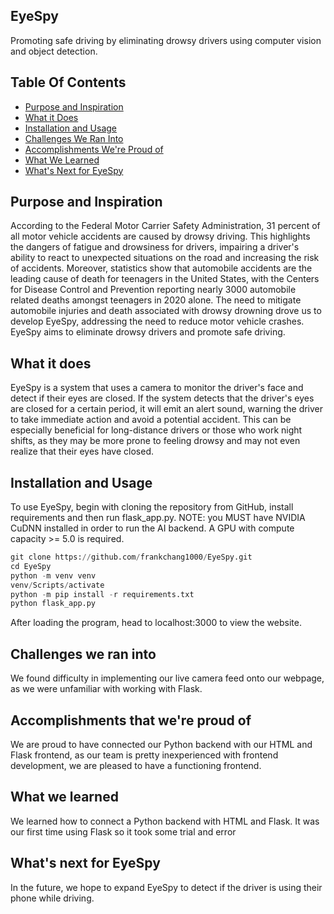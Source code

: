 ## **EyeSpy**
Promoting safe driving by eliminating drowsy drivers using computer vision and object detection.


## Table Of Contents

* [Purpose and Inspiration](#purpose-and-inspiration)
* [What it Does](#what-it-does)
* [Installation and Usage](#installation-and-usage)
* [Challenges We Ran Into](#challenges-we-ran-into)
* [Accomplishments We're Proud of](#accomplishments-we're-proud-of)
* [What We Learned](#what-we-learned)
* [What's Next for EyeSpy](#what's-next-for-eyespy)




## Purpose and Inspiration 
According to the Federal Motor Carrier Safety Administration, 31 percent of all motor vehicle accidents are caused by drowsy driving. This highlights the dangers of fatigue and drowsiness for drivers, impairing a driver's ability to react to unexpected situations on the road and increasing the risk of accidents. Moreover, statistics show that automobile accidents are the leading cause of death for teenagers in the United States, with the Centers for Disease Control and Prevention reporting nearly 3000 automobile related deaths amongst teenagers in 2020 alone. The need to mitigate automobile injuries and death associated with drowsy drowning drove us to develop EyeSpy, addressing the need to reduce motor vehicle crashes. EyeSpy aims to eliminate drowsy drivers and promote safe driving.

## What it does

EyeSpy is a system that uses a camera to monitor the driver's face and detect if their eyes are closed. If the system detects that the driver's eyes are closed for a certain period, it will emit an alert sound, warning the driver to take immediate action and avoid a potential accident. This can be especially beneficial for long-distance drivers or those who work night shifts, as they may be more prone to feeling drowsy and may not even realize that their eyes have closed.

## Installation and Usage

To use EyeSpy, begin with cloning the repository from GitHub, install requirements and then run flask_app.py. NOTE: you MUST have NVIDIA CuDNN installed in order to run the AI backend. A GPU with compute capacity >= 5.0 is required.

```python
git clone https://github.com/frankchang1000/EyeSpy.git
cd EyeSpy
python -m venv venv
venv/Scripts/activate
python -m pip install -r requirements.txt
python flask_app.py
```

After loading the program, head to localhost:3000 to view the website.

## Challenges we ran into

We found difficulty in implementing our live camera feed onto our webpage, as we were unfamiliar with working with Flask.

## Accomplishments that we're proud of

We are proud to have connected our Python backend with our HTML and Flask frontend, as our team is pretty inexperienced with frontend development, we are pleased to have a functioning frontend.  

## What we learned

We learned how to connect a Python backend with HTML and Flask. It was our first time using Flask so it took some trial and error

## What's next for EyeSpy
In the future, we hope to expand EyeSpy to detect if the driver is using their phone while driving.



